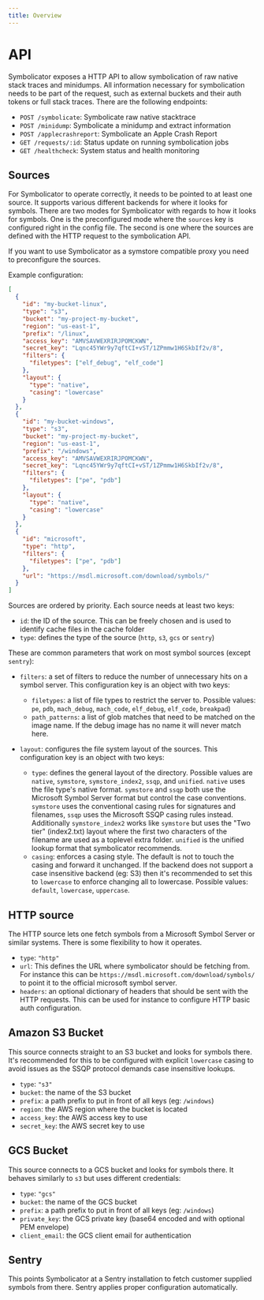 ```yaml
---
title: Overview
---
```


# API

Symbolicator exposes a HTTP API to allow symbolication of raw native stack
traces and minidumps. All information necessary for symbolication needs to be
part of the request, such as external buckets and their auth tokens or full
stack traces. There are the following endpoints:

- `POST /symbolicate`: Symbolicate raw native stacktrace
- `POST /minidump`: Symbolicate a minidump and extract information
- `POST /applecrashreport`: Symbolicate an Apple Crash Report
- `GET /requests/:id`: Status update on running symbolication jobs
- `GET /healthcheck`: System status and health monitoring

## Sources

For Symbolicator to operate correctly, it needs to be pointed to at least one
source. It supports various different backends for where it looks for symbols.
There are two modes for Symbolicator with regards to how it looks for symbols.
One is the preconfigured mode where the `sources` key is configured right in the
config file. The second is one where the sources are defined with the HTTP
request to the symbolication API.

If you want to use Symbolicator as a symstore compatible proxy you need to
preconfigure the sources.

Example configuration:

```json
[
  {
    "id": "my-bucket-linux",
    "type": "s3",
    "bucket": "my-project-my-bucket",
    "region": "us-east-1",
    "prefix": "/linux",
    "access_key": "AMVSAVWEXRIRJPOMCKWN",
    "secret_key": "Lqnc45YWr9y7qftCI+vST/1ZPmmw1H6SkbIf2v/8",
    "filters": {
      "filetypes": ["elf_debug", "elf_code"]
    },
    "layout": {
      "type": "native",
      "casing": "lowercase"
    }
  },
  {
    "id": "my-bucket-windows",
    "type": "s3",
    "bucket": "my-project-my-bucket",
    "region": "us-east-1",
    "prefix": "/windows",
    "access_key": "AMVSAVWEXRIRJPOMCKWN",
    "secret_key": "Lqnc45YWr9y7qftCI+vST/1ZPmmw1H6SkbIf2v/8",
    "filters": {
      "filetypes": ["pe", "pdb"]
    },
    "layout": {
      "type": "native",
      "casing": "lowercase"
    }
  },
  {
    "id": "microsoft",
    "type": "http",
    "filters": {
      "filetypes": ["pe", "pdb"]
    },
    "url": "https://msdl.microsoft.com/download/symbols/"
  }
]
```

Sources are ordered by priority. Each source needs at least two keys:

- `id`: the ID of the source. This can be freely chosen and is used to identify
  cache files in the cache folder
- `type`: defines the type of the source (`http`, `s3`, `gcs` or `sentry`)

These are common parameters that work on most symbol sources (except `sentry`):

- `filters`: a set of filters to reduce the number of unnecessary hits on a
  symbol server. This configuration key is an object with two keys:

    - `filetypes`: a list of file types to restrict the server to. Possible
      values: `pe`, `pdb`, `mach_debug`, `mach_code`, `elf_debug`, `elf_code`,
      `breakpad`)
    - `path_patterns`: a list of glob matches that need to be matched on the image
      name. If the debug image has no name it will never match here.

- `layout`: configures the file system layout of the sources. This configuration
  key is an object with two keys:

    - `type`: defines the general layout of the directory. Possible values are
      `native`, `symstore`, `symstore_index2`, `ssqp`, and `unified`.
      `native` uses the file type's native format. `symstore` and `ssqp` both
      use the Microsoft Symbol Server format but control the case
      conventions. `symstore` uses the conventional casing rules for
      signatures and filenames, `ssqp` uses the Microsoft SSQP casing rules
      instead. Additionally `symstore_index2` works like `symstore` but uses
      the "Two tier" (index2.txt) layout where the first two characters of
      the filename are used as a toplevel extra folder. `unified` is the
      unified lookup format that symbolicator recommends.
    - `casing`: enforces a casing style. The default is not to touch the casing
      and forward it unchanged. If the backend does not support a case insensitive
      backend (eg: S3) then it's recommended to set this to `lowercase` to enforce
      changing all to lowercase. Possible values: `default`, `lowercase`,
      `uppercase`.

## HTTP source

The HTTP source lets one fetch symbols from a Microsoft Symbol Server or similar
systems. There is some flexibility to how it operates.

- `type`: `"http"`
- `url`: This defines the URL where symbolicator should be fetching from. For
  instance this can be `https://msdl.microsoft.com/download/symbols/` to point
  it to the official microsoft symbol server.
- `headers`: an optional dictionary of headers that should be sent with the HTTP
  requests. This can be used for instance to configure HTTP basic auth
  configuration.

## Amazon S3 Bucket

This source connects straight to an S3 bucket and looks for symbols there. It's
recommended for this to be configured with explicit `lowercase` casing to avoid
issues as the SSQP protocol demands case insensitive lookups.

- `type`: `"s3"`
- `bucket`: the name of the S3 bucket
- `prefix`: a path prefix to put in front of all keys (eg: `/windows`)
- `region`: the AWS region where the bucket is located
- `access_key`: the AWS access key to use
- `secret_key`: the AWS secret key to use

## GCS Bucket

This source connects to a GCS bucket and looks for symbols there. It behaves
similarly to `s3` but uses different credentials:

- `type`: `"gcs"`
- `bucket`: the name of the GCS bucket
- `prefix`: a path prefix to put in front of all keys (eg: `/windows`)
- `private_key`: the GCS private key (base64 encoded and with optional PEM
  envelope)
- `client_email`: the GCS client email for authentication

## Sentry

This points Symbolicator at a Sentry installation to fetch customer supplied
symbols from there. Sentry applies proper configuration automatically.
